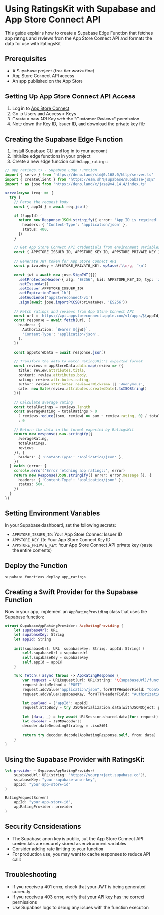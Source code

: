 # Using RatingsKit with Supabase and App Store Connect API

This guide explains how to create a Supabase Edge Function that fetches app ratings and reviews from the App Store Connect API and formats the data for use with RatingsKit.

## Prerequisites

- A Supabase project (free tier works fine)
- App Store Connect API access
- An app published on the App Store

## Setting Up App Store Connect API Access

1. Log in to [App Store Connect](https://appstoreconnect.apple.com/)
2. Go to Users and Access > Keys
3. Create a new API Key with the "Customer Reviews" permission
4. Note down the Key ID, Issuer ID, and download the private key file

## Creating the Supabase Edge Function

1. Install Supabase CLI and log in to your account
2. Initialize edge functions in your project
3. Create a new edge function called `app_ratings`:

```typescript
// app_ratings.ts - Supabase Edge Function
import { serve } from 'https://deno.land/std@0.168.0/http/server.ts'
import { createClient } from 'https://esm.sh/@supabase/supabase-js@2'
import * as jose from 'https://deno.land/x/jose@v4.14.4/index.ts'

serve(async (req) => {
  try {
    // Parse the request body
    const { appId } = await req.json()
    
    if (!appId) {
      return new Response(JSON.stringify({ error: 'App ID is required' }), {
        headers: { 'Content-Type': 'application/json' },
        status: 400,
      })
    }
    
    // Get App Store Connect API credentials from environment variables
    const { APPSTORE_ISSUER_ID, APPSTORE_KEY_ID, APPSTORE_PRIVATE_KEY } = Deno.env.toObject()
    
    // Generate JWT token for App Store Connect API
    const privateKey = APPSTORE_PRIVATE_KEY.replace(/\\n/g, '\n')
    
    const jwt = await new jose.SignJWT({})
      .setProtectedHeader({ alg: 'ES256', kid: APPSTORE_KEY_ID, typ: 'JWT' })
      .setIssuedAt()
      .setIssuer(APPSTORE_ISSUER_ID)
      .setExpirationTime('1h')
      .setAudience('appstoreconnect-v1')
      .sign(await jose.importPKCS8(privateKey, 'ES256'))
    
    // Fetch ratings and reviews from App Store Connect API
    const url = `https://api.appstoreconnect.apple.com/v1/apps/${appId}/customerReviews`
    const response = await fetch(url, {
      headers: {
        Authorization: `Bearer ${jwt}`,
        'Content-Type': 'application/json',
      },
    })
    
    const appStoreData = await response.json()
    
    // Transform the data to match RatingsKit's expected format
    const reviews = appStoreData.data.map(review => ({
      title: review.attributes.title,
      content: review.attributes.body,
      rating: review.attributes.rating,
      author: review.attributes.reviewerNickname || 'Anonymous',
      date: new Date(review.attributes.createdDate).toISOString()
    }))
    
    // Calculate average rating
    const totalRatings = reviews.length
    const averageRating = totalRatings > 0
      ? reviews.reduce((sum, review) => sum + review.rating, 0) / totalRatings
      : 0
    
    // Return the data in the format expected by RatingsKit
    return new Response(JSON.stringify({
      averageRating,
      totalRatings,
      reviews
    }), {
      headers: { 'Content-Type': 'application/json' },
    })
  } catch (error) {
    console.error('Error fetching app ratings:', error)
    return new Response(JSON.stringify({ error: error.message }), {
      headers: { 'Content-Type': 'application/json' },
      status: 500,
    })
  }
})
```

## Setting Environment Variables

In your Supabase dashboard, set the following secrets:

- `APPSTORE_ISSUER_ID`: Your App Store Connect Issuer ID
- `APPSTORE_KEY_ID`: Your App Store Connect Key ID
- `APPSTORE_PRIVATE_KEY`: Your App Store Connect API private key (paste the entire contents)

## Deploy the Function

```bash
supabase functions deploy app_ratings
```

## Creating a Swift Provider for the Supabase Function

Now in your app, implement an `AppRatingProviding` class that uses the Supabase function:

```swift
struct SupabaseAppRatingProvider: AppRatingProviding {
    let supabaseUrl: URL
    let supabaseKey: String
    let appId: String
    
    init(supabaseUrl: URL, supabaseKey: String, appId: String) {
        self.supabaseUrl = supabaseUrl
        self.supabaseKey = supabaseKey
        self.appId = appId
    }
    
    func fetch() async throws -> AppRatingResponse {
        var request = URLRequest(url: URL(string: "\(supabaseUrl)/functions/v1/app_ratings")!)
        request.httpMethod = "POST"
        request.addValue("application/json", forHTTPHeaderField: "Content-Type")
        request.addValue(supabaseKey, forHTTPHeaderField: "Authorization")
        
        let payload = ["appId": appId]
        request.httpBody = try JSONSerialization.data(withJSONObject: payload)
        
        let (data, _) = try await URLSession.shared.data(for: request)
        let decoder = JSONDecoder()
        decoder.dateDecodingStrategy = .iso8601
        
        return try decoder.decode(AppRatingResponse.self, from: data)
    }
}
```

## Using the Supabase Provider with RatingsKit

```swift
let provider = SupabaseAppRatingProvider(
    supabaseUrl: URL(string: "https://yourproject.supabase.co")!,
    supabaseKey: "your-supabase-anon-key",
    appId: "your-app-store-id"
)

RatingRequestScreen(
    appId: "your-app-store-id",
    appRatingProvider: provider
)
```

## Security Considerations

- The Supabase anon key is public, but the App Store Connect API credentials are securely stored as environment variables
- Consider adding rate limiting to your function
- For production use, you may want to cache responses to reduce API calls

## Troubleshooting

- If you receive a 401 error, check that your JWT is being generated correctly
- If you receive a 403 error, verify that your API key has the correct permissions
- Use Supabase logs to debug any issues with the function execution
